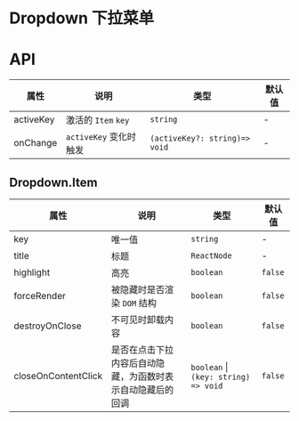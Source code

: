 # Dropdown 下拉菜单

<code src="./demos/demo1.tsx"></code>

# API

| 属性      | 说明                   | 类型                          | 默认值 |
| --------- | ---------------------- | ----------------------------- | ------ |
| activeKey | 激活的 `Item` `key`    | `string`                      | -      |
| onChange  | `activeKey` 变化时触发 | `(activeKey?: string)=> void` | -      |

## Dropdown.Item

| 属性                | 说明                                                       | 类型                                 | 默认值  |
| ------------------- | ---------------------------------------------------------- | ------------------------------------ | ------- |
| key                 | 唯一值                                                     | `string`                             | -       |
| title               | 标题                                                       | `ReactNode`                          | -       |
| highlight           | 高亮                                                       | `boolean`                            | `false` |
| forceRender         | 被隐藏时是否渲染 `DOM` 结构                                | `boolean`                            | `false` |
| destroyOnClose      | 不可见时卸载内容                                           | `boolean`                            | `false` |
| closeOnContentClick | 是否在点击下拉内容后自动隐藏，为函数时表示自动隐藏后的回调 | `boolean` \| `(key: string) => void` | `false` |
